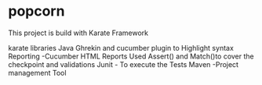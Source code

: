 # popcorn

This project is build with Karate Framework

karate libraries 
Java
Ghrekin and cucumber plugin to Highlight syntax
Reporting -Cucumber HTML Reports
Used Assert() and Match()to cover the checkpoint and validations
Junit - To execute the Tests
Maven -Project management Tool
